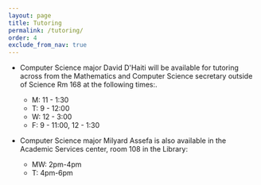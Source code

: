 ```yaml
---  
layout: page
title: Tutoring 
permalink: /tutoring/
order: 4
exclude_from_nav: true 
---
```


* Computer Science major David D'Haiti will be available for tutoring across from the Mathematics and Computer Science secretary outside of Science Rm 168 at the following times:.
    - M: 11 - 1:30
    - T: 9 - 12:00
    - W: 12 - 3:00
    - F: 9 - 11:00, 12 - 1:30

* Computer Science major Milyard Assefa is also available in the Academic Services center, room 108 in the Library:
    - MW: 2pm-4pm
    - T: 4pm-6pm
